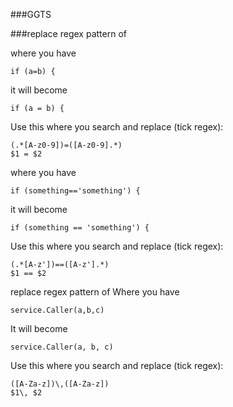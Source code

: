 ###GGTS

###replace regex pattern of 

where you have 
```
if (a=b) {
```
it will become
```
if (a = b) {
```

Use this where you search and replace (tick regex):
```
(.*[A-z0-9])=([A-z0-9].*)
$1 = $2
```

where you have 
```
if (something=='something') {
```
it will become
```
if (something == 'something') {
```
Use this where you search and replace (tick regex):

```
(.*[A-z'])==([A-z'].*)
$1 == $2
```


replace regex pattern of 
Where you have

```
service.Caller(a,b,c)
```

It will become

```
service.Caller(a, b, c)
```

Use this where you search and replace (tick regex):

```
([A-Za-z])\,([A-Za-z]) 
$1\, $2
```
